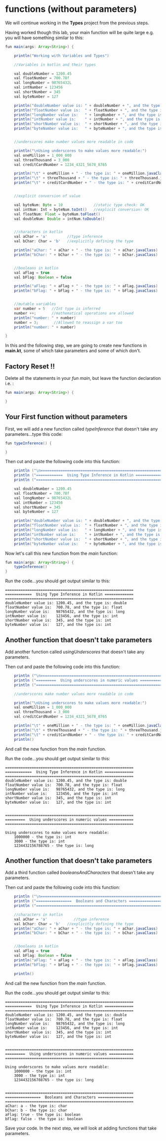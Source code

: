 # functions (without parameters)

We will continue working in the **Types** project from the previous steps.

Having worked though this lab, your main function will be quite large e.g. you will have something similar to this:

~~~java
fun main(args: Array<String>) {

    println("Working with Variables and Types")

    //Variables in kotlin and their types

    val doubleNumber = 1200.45
    val floatNumber = 700.78f
    val longNumber = 98765432L
    val intNumber = 123456
    val shortNumber = 345
    val byteNumber = 127

    println("doubleNumber value is: " + doubleNumber + ", and the type is: " + doubleNumber.javaClass)
    println("floatNumber value is:  " + floatNumber + ", and the type is: " + floatNumber.javaClass)
    println("longNumber value is:   " + longNumber + ", and the type is: " + longNumber.javaClass)
    println("intNumber value is:    " + intNumber + ", and the type is: " + intNumber.javaClass)
    println("shortNumber value is:  " + shortNumber + ", and the type is: " + shortNumber.javaClass)
    println("byteNumber value is:   " + byteNumber + ", and the type is: " + byteNumber.javaClass)


    //underscores make number values more readable in code

    println("\nUsing underscores to make values more readable:")
    val oneMillion = 1_000_000
    val threeThousand = 3_000
    val creditCardNumber = 1234_4321_5678_8765

    println("\t" + oneMillion + " - the type is: " + oneMillion.javaClass)
    println("\t" + threeThousand + " - the type is: " + threeThousand.javaClass)
    println("\t" + creditCardNumber + " - the type is: " + creditCardNumber.javaClass)


    //explicit conversion of value

    val byteNum: Byte = 10              //static type check: OK
    val intNum: Int = byteNum.toInt()   //explicit conversion: OK
    val floatNum: Float = byteNum.toFloat()
    val doubleNum: Double = intNum.toDouble()


    //characters in kotlin
    val aChar = 'a'			//type inference
    val bChar: Char = 'b'   //explicitly defining the type

    println("aChar: " + aChar + " - the type is: " + aChar.javaClass)
    println("bChar: " + bChar + " - the type is: " + bChar.javaClass)


    //booleans in kotlin
    val aFlag = true
    val bFlag: Boolean = false

    println("aFlag: " + aFlag + " - the type is: " + aFlag.javaClass)
    println("bFlag: " + bFlag + " - the type is: " + bFlag.javaClass)


    //mutable variables
    var number = 5   //Int type is inferred
    number ++;       //mathematical operations are allowed
    println("number: " + number)
    number = 3;       //Allowed to reassign a var too
    println("number: " + number)

}
~~~

In this and the following step, we are going to create new functions in **main.kt**, some of which take parameters and some of which don't.  

## Factory Reset !!

Delete all the statements in your *fun main*, but leave the function declaration i.e. :

~~~java
fun main(args: Array<String>) {

}
~~~


## Your First function without parameters

First, we will add a new function called *typeInference* that doesn't take any parameters...type this code:

~~~java
fun typeInference() {

}
~~~

Then cut and paste the following code into this function:

~~~java
    println ("\n==========================================================")
    println ("============  Using Type Inference in Kotlin =============")
    println ("==========================================================")

    val doubleNumber = 1200.45
    val floatNumber = 700.78f
    val longNumber = 98765432L
    val intNumber = 123456
    val shortNumber = 345
    val byteNumber = 127

    println("doubleNumber value is: " + doubleNumber + ", and the type is: " + doubleNumber.javaClass)
    println("floatNumber value is:  " + floatNumber + ", and the type is: " + floatNumber.javaClass)
    println("longNumber value is:   " + longNumber + ", and the type is: " + longNumber.javaClass)
    println("intNumber value is:    " + intNumber + ", and the type is: " + intNumber.javaClass)
    println("shortNumber value is:  " + shortNumber + ", and the type is: " + shortNumber.javaClass)
    println("byteNumber value is:   " + byteNumber + ", and the type is: " + byteNumber.javaClass)
~~~

Now let's call this new function from the *main* function:

~~~java
fun main(args: Array<String>) {
    typeInference()
}
~~~

Run the code...you should get output similar to this:

~~~
==========================================================
============  Using Type Inference in Kotlin =============
==========================================================
doubleNumber value is: 1200.45, and the type is: double
floatNumber value is:  700.78, and the type is: float
longNumber value is:   98765432, and the type is: long
intNumber value is:    123456, and the type is: int
shortNumber value is:  345, and the type is: int
byteNumber value is:   127, and the type is: int
~~~


## Another function that doesn't take parameters

Add another function called *usingUnderscores* that doesn't take any parameters.

Then cut and paste the following code into this function:

~~~java
    println ("\n==========================================================")
    println ("=========  Using underscores in numeric values ===========")
    println ("==========================================================")

    //underscores make number values more readable in code

    println("\nUsing underscores to make values more readable:")
    val oneMillion = 1_000_000
    val threeThousand = 3_000
    val creditCardNumber = 1234_4321_5678_8765

    println("\t" + oneMillion + " - the type is: " + oneMillion.javaClass)
    println("\t" + threeThousand + " - the type is: " + threeThousand.javaClass)
    println("\t" + creditCardNumber + " - the type is: " + creditCardNumber.javaClass)
    println()
~~~

And call the new function from the *main* function.

Run the code...you should get output similar to this:

~~~
==========================================================
============  Using Type Inference in Kotlin =============
==========================================================
doubleNumber value is: 1200.45, and the type is: double
floatNumber value is:  700.78, and the type is: float
longNumber value is:   98765432, and the type is: long
intNumber value is:    123456, and the type is: int
shortNumber value is:  345, and the type is: int
byteNumber value is:   127, and the type is: int


==========================================================
=========  Using underscores in numeric values ===========
==========================================================

Using underscores to make values more readable:
	1000000 - the type is: int
	3000 - the type is: int
	1234432156788765 - the type is: long
~~~


## Another function that doesn't take parameters

Add a third function called *booleansAndCharacters* that doesn't take any parameters.

Then cut and paste the following code into this function:

~~~java
    println ("\n==========================================================")
    println ("================  Booleans and Characters ================")
    println ("==========================================================")

    //characters in kotlin
    val aChar = 'a'            //type inference
    val bChar: Char = 'b'   //explicitly defining the type
    println("aChar: " + aChar + " - the type is: " + aChar.javaClass)
    println("bChar: " + bChar + " - the type is: " + bChar.javaClass)


    //booleans in kotlin
    val aFlag = true
    val bFlag: Boolean = false
    println("aFlag: " + aFlag + " - the type is: " + aFlag.javaClass)
    println("bFlag: " + bFlag + " - the type is: " + bFlag.javaClass)

    println()
~~~

And call the new function from the *main* function.

Run the code...you should get output similar to this:

~~~
==========================================================
============  Using Type Inference in Kotlin =============
==========================================================
doubleNumber value is: 1200.45, and the type is: double
floatNumber value is:  700.78, and the type is: float
longNumber value is:   98765432, and the type is: long
intNumber value is:    123456, and the type is: int
shortNumber value is:  345, and the type is: int
byteNumber value is:   127, and the type is: int


==========================================================
=========  Using underscores in numeric values ===========
==========================================================

Using underscores to make values more readable:
	1000000 - the type is: int
	3000 - the type is: int
	1234432156788765 - the type is: long


==========================================================
================  Booleans and Characters ================
==========================================================
aChar: a - the type is: char
bChar: b - the type is: char
aFlag: true - the type is: boolean
bFlag: false - the type is: boolean
~~~

Save your code.  In the next step, we will look at adding functions that take parameters.
